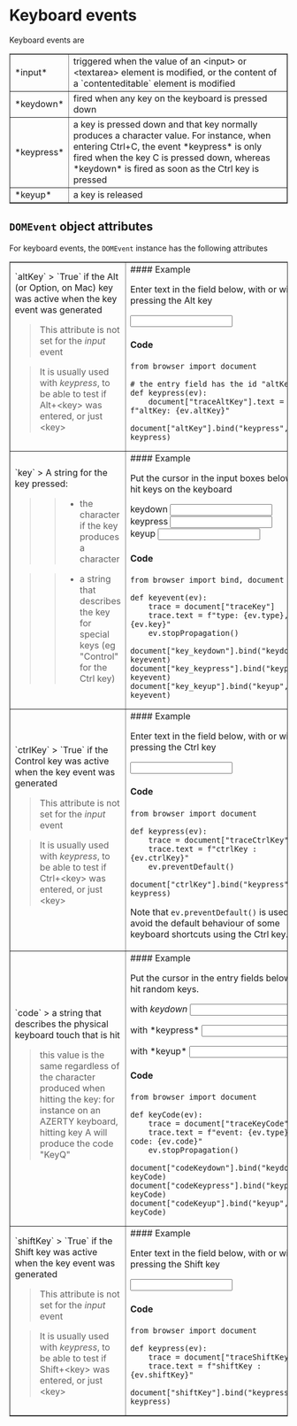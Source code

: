 Keyboard events
===============

<script type="text/python">
from browser import document, alert
</script>

Keyboard events are

<table cellpadding=3 border=1>
<tr>
<td>*input*</td>
<td>triggered when the value of an &lt;input&gt; or &lt;textarea&gt;
element is modified, or the content of a `contenteditable` element is
modified
</td>
</tr>

<tr>
<td>*keydown*</td><td>fired when any key on the keyboard is pressed down</td>
</tr>

<tr><td>*keypress*</td><td>a key is pressed down and that key normally
produces a character value. For instance, when entering Ctrl+C, the event
*keypress* is only fired when the key C is pressed down, whereas *keydown* is
fired as soon as the Ctrl key is pressed</td></tr>

<tr><td>*keyup*</td><td>a key is released</td></tr>

</table>

`DOMEvent` object attributes
----------------------------

For keyboard events, the `DOMEvent` instance has the following attributes

<table border=1 cellpadding=5>

<tr>
<td>
`altKey`
> `True` if the Alt (or Option, on Mac) key was active when the key event was generated

> This attribute is not set for the *input* event

> It is usually used with *keypress*, to be able to test if Alt+&lt;key&gt; was entered, or just &lt;key&gt;
</td>
<td>
#### Example

Enter text in the field below, with or without pressing the Alt key
<p><input id="altKey" value="" autocomplete="off">&nbsp;<span id="traceAltKey">&nbsp;</span>

#### Code

```exec_on_load
from browser import document

# the entry field has the id "altKey"
def keypress(ev):
    document["traceAltKey"].text = f"altKey: {ev.altKey}"

document["altKey"].bind("keypress", keypress)
```
</td>
</tr>

<td>
`key`
> A string for the key pressed:

>> - the character if the key produces a character

>> - a string that describes the key for special keys (eg "Control" for the
>>   Ctrl key)

</td>
<td>
#### Example

Put the cursor in the input boxes below and hit keys on the keyboard

keydown <input id="key_keydown" autocomplete="off"><br>
keypress <input id="key_keypress" autocomplete="off">
&nbsp;<span id="traceKey">&nbsp;</span><br>
keyup <input id="key_keyup" autocomplete="off"><br>

#### Code

```exec_on_load
from browser import bind, document

def keyevent(ev):
    trace = document["traceKey"]
    trace.text = f"type: {ev.type}, key: {ev.key}"
    ev.stopPropagation()

document["key_keydown"].bind("keydown", keyevent)
document["key_keypress"].bind("keypress", keyevent)
document["key_keyup"].bind("keyup", keyevent)
```
</td>

<tr>
<td>
`ctrlKey`
> `True` if the Control key was active when the key event was generated

> This attribute is not set for the *input* event

> It is usually used with *keypress*, to be able to test if Ctrl+&lt;key&gt;
> was entered, or just &lt;key&gt;</td>
<td>
#### Example

Enter text in the field below, with or without pressing the Ctrl key

<input id="ctrlKey" value="" autocomplete="off">
&nbsp;<span id="traceCtrlKey">&nbsp;</span>

#### Code

```exec_on_load
from browser import document

def keypress(ev):
    trace = document["traceCtrlKey"]
    trace.text = f"ctrlKey : {ev.ctrlKey}"
    ev.preventDefault()

document["ctrlKey"].bind("keypress", keypress)
```

Note that `ev.preventDefault()` is used to avoid the default behaviour of
some keyboard shortcuts using the Ctrl key.

</td>
</tr>

<tr>
<td>
`code`
> a string that describes the physical keyboard touch that is hit

> this value is the same regardless of the character produced when hitting
> the key: for instance on an AZERTY keyboard, hitting key A will produce
> the code "KeyQ"
</td>
<td>
#### Example

Put the cursor in the entry fields below and hit random keys.

with *keydown* <input id="codeKeydown" value="" autocomplete="off">

<p>with *keypress* <input id="codeKeypress" value="" autocomplete="off">
&nbsp;<span id="traceKeyCode">&nbsp;</span>

<p>with *keyup* <input id="codeKeyup" value="" autocomplete="off">

#### Code

```exec_on_load
from browser import document

def keyCode(ev):
    trace = document["traceKeyCode"]
    trace.text = f"event: {ev.type}, code: {ev.code}"
    ev.stopPropagation()

document["codeKeydown"].bind("keydown", keyCode)
document["codeKeypress"].bind("keypress", keyCode)
document["codeKeyup"].bind("keyup", keyCode)
```
</td>
</tr>

<tr>
<td>
`shiftKey`
> `True` if the Shift key was active when the key event was generated

> This attribute is not set for the *input* event

> It is usually used with *keypress*, to be able to test if Shift+&lt;key&gt;
> was entered, or just &lt;key&gt;</td>
</td>
<td>
#### Example

Enter text in the field below, with or without pressing the Shift key

<input id="shiftKey" value="" autocomplete="off">
&nbsp;<span id="traceShiftKey">&nbsp;</span>

#### Code

```exec_on_load
from browser import document

def keypress(ev):
    trace = document["traceShiftKey"]
    trace.text = f"shiftKey : {ev.shiftKey}"

document["shiftKey"].bind("keypress", keypress)
```
</td>
</tr>


</table>

